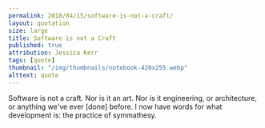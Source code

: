 ```yaml
---
permalink: 2018/04/15/software-is-not-a-craft/
layout: quotation
size: large
title: Software is not a Craft
published: true
attribution: Jessica Kerr
tags: [quote]
thumbnail: "/img/thumbnails/notebook-420x255.webp"
alttext: quote
---
```


Software is not a craft. Nor is it an art. Nor is it engineering, or architecture,
or anything we've ever [done] before. I now have words for what development is:
the practice of symmathesy.
